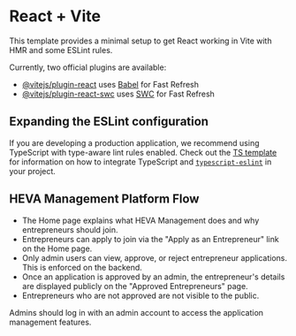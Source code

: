 # React + Vite

This template provides a minimal setup to get React working in Vite with HMR and some ESLint rules.

Currently, two official plugins are available:

- [@vitejs/plugin-react](https://github.com/vitejs/vite-plugin-react/blob/main/packages/plugin-react) uses [Babel](https://babeljs.io/) for Fast Refresh
- [@vitejs/plugin-react-swc](https://github.com/vitejs/vite-plugin-react/blob/main/packages/plugin-react-swc) uses [SWC](https://swc.rs/) for Fast Refresh

## Expanding the ESLint configuration

If you are developing a production application, we recommend using TypeScript with type-aware lint rules enabled. Check out the [TS template](https://github.com/vitejs/vite/tree/main/packages/create-vite/template-react-ts) for information on how to integrate TypeScript and [`typescript-eslint`](https://typescript-eslint.io) in your project.

## HEVA Management Platform Flow

- The Home page explains what HEVA Management does and why entrepreneurs should join.
- Entrepreneurs can apply to join via the "Apply as an Entrepreneur" link on the Home page.
- Only admin users can view, approve, or reject entrepreneur applications. This is enforced on the backend.
- Once an application is approved by an admin, the entrepreneur's details are displayed publicly on the "Approved Entrepreneurs" page.
- Entrepreneurs who are not approved are not visible to the public.

Admins should log in with an admin account to access the application management features.
